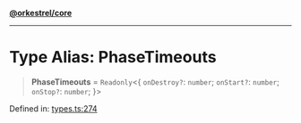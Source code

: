 [**@orkestrel/core**](../index.md)

***

# Type Alias: PhaseTimeouts

> **PhaseTimeouts** = `Readonly`\<\{ `onDestroy?`: `number`; `onStart?`: `number`; `onStop?`: `number`; \}\>

Defined in: [types.ts:274](https://github.com/orkestrel/core/blob/7cc3e19bc4a1e6f96f153d7b931686981208a465/src/types.ts#L274)
